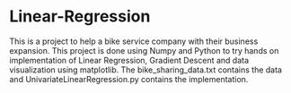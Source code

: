 # Linear-Regression
This is a project to help a bike service company with their business expansion. This project is done using Numpy and Python to try hands on implementation of Linear Regression, Gradient Descent and data visualization using matplotlib.
The bike_sharing_data.txt contains the data and UnivariateLinearRegression.py contains the implementation. 
